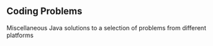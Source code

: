 ## Coding Problems
Miscellaneous Java solutions to a selection of problems from different platforms




